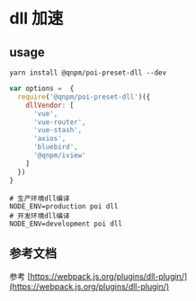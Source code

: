 # dll 加速

## usage

```
yarn install @qnpm/poi-preset-dll --dev
```

```javascript
var options =  {
  require('@qnpm/poi-preset-dll')({
    dllVendor: [
      'vue',
      'vue-router',
      'vue-stash',
      'axios',
      'bluebird',
      '@qnpm/iview'
    ]
  })
}
```

```
# 生产环境dll编译
NODE_ENV=production poi dll
# 开发环境dll编译
NODE_ENV=development poi dll
```

## 参考文档

参考 [https://webpack.js.org/plugins/dll-plugin/](https://webpack.js.org/plugins/dll-plugin/)